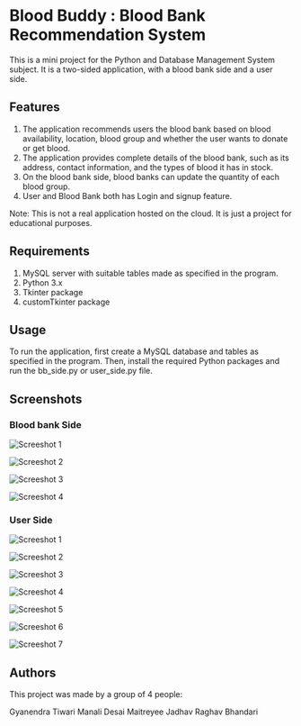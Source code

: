 # Blood Buddy : Blood Bank Recommendation System

This is a mini project for the Python and Database Management System subject. It is a two-sided application, with a blood bank side and a user side.

## Features

1. The application recommends users the blood bank based on blood availability, location, blood group and whether the user wants to donate or get blood.
2. The application provides complete details of the blood bank, such as its address, contact information, and the types of blood it has in stock.
3. On the blood bank side, blood banks can update the quantity of each blood group.
4. User and Blood Bank both has Login and signup feature.

Note:
This is not a real application hosted on the cloud. It is just a project for educational purposes.

## Requirements

1. MySQL server with suitable tables made as specified in the program.
2. Python 3.x
3. Tkinter package
4. customTkinter package

## Usage

To run the application, first create a MySQL database and tables as specified in the program. Then, install the required Python packages and run the bb_side.py or user_side.py file.

## Screenshots

### Blood bank Side

![Screeshot 1](bb1.png)

![Screeshot 2](bb2.png)

![Screeshot 3](bb3.png)

![Screeshot 4](bb4.png)

### User Side

![Screeshot 1](usr1.png)

![Screeshot 2](usr2.png)

![Screeshot 3](usr3.png)

![Screeshot 4](usr4.png)

![Screeshot 5](usr5.png)

![Screeshot 6](usr6.png)

![Screeshot 7](usr7.png)

## Authors

This project was made by a group of 4 people:

Gyanendra Tiwari
Manali Desai
Maitreyee Jadhav
Raghav Bhandari
